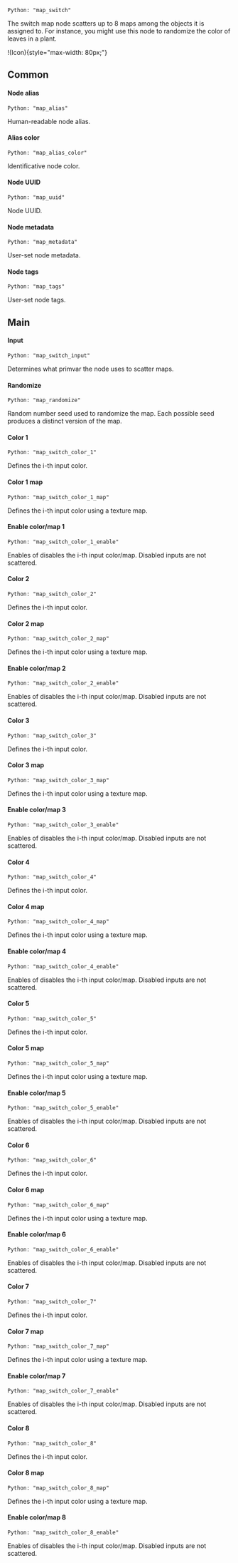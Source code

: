`Python: "map_switch"`

The switch map node scatters up to 8 maps among the objects it is assigned to. For instance, you might use this node to randomize the color of leaves in a plant.

!(Icon){style="max-width: 80px;"}

## Common

#### Node alias
`Python: "map_alias"`

Human-readable node alias.

#### Alias color
`Python: "map_alias_color"`

Identificative node color.

#### Node UUID
`Python: "map_uuid"`

Node UUID.

#### Node metadata
`Python: "map_metadata"`

User-set node metadata.

#### Node tags
`Python: "map_tags"`

User-set node tags.

## Main

#### Input
`Python: "map_switch_input"`

Determines what primvar the node uses to scatter maps.

#### Randomize
`Python: "map_randomize"`

Random number seed used to randomize the map. Each possible seed produces a distinct version of the map.

#### Color 1
`Python: "map_switch_color_1"`

Defines the i-th input color.

#### Color 1 map
`Python: "map_switch_color_1_map"`

Defines the i-th input color using a texture map.

#### Enable color/map 1
`Python: "map_switch_color_1_enable"`

Enables of disables the i-th input color/map. Disabled inputs are not scattered.

#### Color 2
`Python: "map_switch_color_2"`

Defines the i-th input color.

#### Color 2 map
`Python: "map_switch_color_2_map"`

Defines the i-th input color using a texture map.

#### Enable color/map 2
`Python: "map_switch_color_2_enable"`

Enables of disables the i-th input color/map. Disabled inputs are not scattered.

#### Color 3
`Python: "map_switch_color_3"`

Defines the i-th input color.

#### Color 3 map
`Python: "map_switch_color_3_map"`

Defines the i-th input color using a texture map.

#### Enable color/map 3
`Python: "map_switch_color_3_enable"`

Enables of disables the i-th input color/map. Disabled inputs are not scattered.

#### Color 4
`Python: "map_switch_color_4"`

Defines the i-th input color.

#### Color 4 map
`Python: "map_switch_color_4_map"`

Defines the i-th input color using a texture map.

#### Enable color/map 4
`Python: "map_switch_color_4_enable"`

Enables of disables the i-th input color/map. Disabled inputs are not scattered.

#### Color 5
`Python: "map_switch_color_5"`

Defines the i-th input color.

#### Color 5 map
`Python: "map_switch_color_5_map"`

Defines the i-th input color using a texture map.

#### Enable color/map 5
`Python: "map_switch_color_5_enable"`

Enables of disables the i-th input color/map. Disabled inputs are not scattered.

#### Color 6
`Python: "map_switch_color_6"`

Defines the i-th input color.

#### Color 6 map
`Python: "map_switch_color_6_map"`

Defines the i-th input color using a texture map.

#### Enable color/map 6
`Python: "map_switch_color_6_enable"`

Enables of disables the i-th input color/map. Disabled inputs are not scattered.

#### Color 7
`Python: "map_switch_color_7"`

Defines the i-th input color.

#### Color 7 map
`Python: "map_switch_color_7_map"`

Defines the i-th input color using a texture map.

#### Enable color/map 7
`Python: "map_switch_color_7_enable"`

Enables of disables the i-th input color/map. Disabled inputs are not scattered.

#### Color 8
`Python: "map_switch_color_8"`

Defines the i-th input color.

#### Color 8 map
`Python: "map_switch_color_8_map"`

Defines the i-th input color using a texture map.

#### Enable color/map 8
`Python: "map_switch_color_8_enable"`

Enables of disables the i-th input color/map. Disabled inputs are not scattered.


